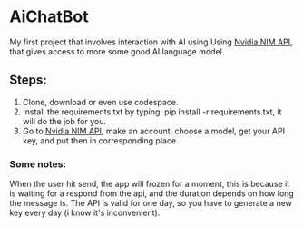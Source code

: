 # AiChatBot
My first project that involves interaction with AI using Using [Nvidia NIM API](https://build.nvidia.com/explore/discover), that gives access to more some good AI language model.
## Steps:
1. Clone, download or even use codespace.
2. Install the requirements.txt by typing: pip install -r requirements.txt, it will do the job for you.
3. Go to [Nvidia NIM API](https://build.nvidia.com/explore/discover), make an account, choose a model, get your API key, and put then in corresponding place
### Some notes:
When the user hit send, the app will frozen for a moment, this is because it is waiting for a respond from the api, and the duration depends on how long the message is.
The API is valid for one day, so you have to generate a new key every day (i know it's inconvenient).